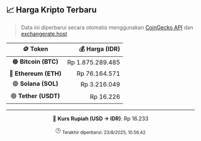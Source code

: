 

<!-- HARGA_KRIPTO -->
## 📈 Harga Kripto Terbaru

> Data ini diperbarui secara otomatis menggunakan [CoinGecko API](https://www.coingecko.com/) dan [exchangerate.host](https://exchangerate.host/)

<div align="center">

| 🪙 Token | 💰 Harga (IDR) |
|:------:|---------------:|
| 🟠 **Bitcoin (BTC)**   | Rp 1.875.289.485 |
| 🔵 **Ethereum (ETH)**  | Rp 76.164.571 |
| 🟣 **Solana (SOL)**    | Rp 3.216.049 |
| 🟢 **Tether (USDT)**   | Rp 16.226 |

---

💱 **Kurs Rupiah (USD → IDR)**: Rp 16.233

🕒 <sub>Terakhir diperbarui: 23/8/2025, 10.56.42</sub>

</div>
<!-- /HARGA_KRIPTO -->